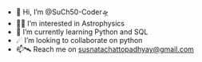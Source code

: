 - 👋 Hi, I’m @SuCh50-Coder🛸
- 🌃🌠 I’m interested in Astrophysics
- 🌱 I’m currently learning Python and SQL
- ☄ I’m looking to collaborate on python
- 📫🛰 Reach me on susnatachattopadhyay@gmail.com 

<!---
SuCh50-Coder/SuCh50-Coder is a ✨ special ✨ repository because its `README.md` (this file) appears on your GitHub profile.
You can click the Preview link to take a look at your changes.
--->
